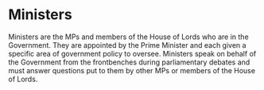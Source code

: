 # Ministers

Ministers are the MPs and members of the House of Lords who are in the Government. They are appointed by the Prime Minister and each given a specific area of government policy to oversee. Ministers speak on behalf of the Government from the frontbenches during parliamentary debates and must answer questions put to them by other MPs or members of the House of Lords.